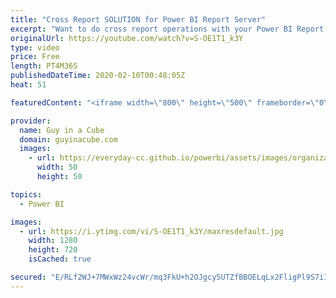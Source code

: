 ```yaml
---
title: "Cross Report SOLUTION for Power BI Report Server"
excerpt: "Want to do cross report operations with your Power BI Report like you can in the service? Learn how this can be done with Power BI Report Server.  📢 Become a member: https://guyinacu.be/membership   *******************  Want to take your Power BI skills to the next level? We have training courses available"
originalUrl: https://youtube.com/watch?v=S-OE1T1_k3Y
type: video
price: Free
length: PT4M36S
publishedDateTime: 2020-02-10T00:48:05Z
heat: 51

featuredContent: "<iframe width=\"800\" height=\"500\" frameborder=\"0\" src=\"https://www.youtube.com/embed/S-OE1T1_k3Y\" allow=\"accelerometer; autoplay; encrypted-media; gyroscope; picture-in-picture\" allowfullscreen></iframe>"

provider:
  name: Guy in a Cube
  domain: guyinacube.com
  images:
    - url: https://everyday-cc.github.io/powerbi/assets/images/organizations/guyinacube.com-50x50.jpg
      width: 50
      height: 50

topics:
  - Power BI

images:
  - url: https://i.ytimg.com/vi/S-OE1T1_k3Y/maxresdefault.jpg
    width: 1280
    height: 720
    isCached: true

secured: "E/RLf2WJ+7MWxWz24vcWr/mq3FkU+h2OJgcy5UTZfBBOELqLx2FligPl9S7iIV3wPfQe88L8EbZhVs8s3mrXzcvp8/6OVH7L3JxYp+kEhTGhMHNE3rE/25pwSLiHYlmTsC2Y+TFIL+vZ1tsR08nhfRS+n/wsC4hSdzU6IUlX1cVkwaeUIiJ5elotHIsoaqlQAhXWZPFXrE8DWZ9wDgfLS+sNy5R2c0AmGV1RnxxNLHzTN3udMuPugNptWfp2ChfGXwmsshss0o+2syxac6eI1zNKuklJy2YEVo/+qduKpNJxzM/5g0BsCWWuae/xriWQZsRCBVQtyTqlqHPoPbUj84g0EQDuwk+ppMleeRS6LG041VefU0gpecgLUqwVKKN071LuRUeEahtOa88UOCBNz/VDbk2vu39eBl0d7kyrU/o=;3YewGwVMrSE0tSmojAzA/A=="
---
```


